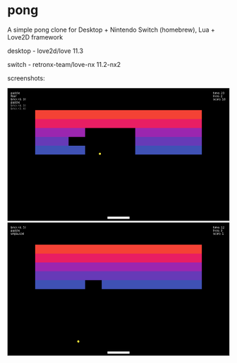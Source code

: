 # pong
A simple pong clone for Desktop + Nintendo Switch (homebrew), Lua + Love2D framework


desktop - love2d/love 11.3

switch - retronx-team/love-nx 11.2-nx2

screenshots:

![pong screenshot 1](pong_snip1.PNG?raw=true "pong screenshot 1")
![pong screenshot 2](pong_snip2.PNG?raw=true "pong screenshot 2")
